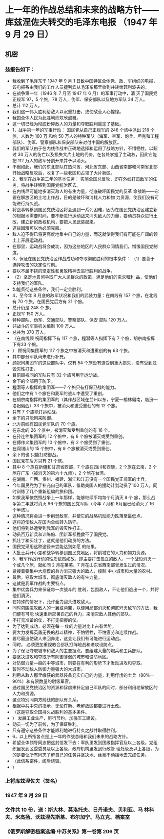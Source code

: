 # 上一年的作战总结和未来的战略方针——库兹涅佐夫转交的毛泽东电报 （1947 年 9 月 29 日）
## 机密
### 兹报告如下：
 - 我收到了毛泽东于 1947 年 9 月 1 日致中国特区全体党、政、军组织的电报，该电报系由我们的工作人员捷列宾从毛泽东那里收到并转给菲利波夫的。
-  在战争第一年（1946 年 7 月至 1947 年 6 月）的军事行动中，消 灭了国民党正规军 97，5 个旅，78 万人，伪军、保安部队以及地方军队 34 万人。
- 总计 112 万人。
-  我们这一伟大胜利给敌人以沉重打击，致使敌营人心惶惶。
- 我国全体人民为此胜利而欢欣鼓舞。
- 这一切已经为彻底粉碎敌人的力量和夺取胜利奠定了基础。
-  1，战争第一年的军事行动： 国民党从自己正规军的 248 个旅中派出 218 个旅，人数为 160 万 和约 50 万人的特种军队（海军、空军、炮兵、坦克和工程部队）、伪军、警察部队和保安部队来对付中国的解放区。
- 我们的军队由于在内线作战中正确地选择和运用了战略方针，不惜牺牲，以超过 30 万人的伤亡以及损失大片土地的代价，在各处掌握了主动权，因此它能 把 112 万人的敌军分割开来并予以消灭。
-  不但如此，我们的东北部队在热河省、河北省东部、山西省南部和河南省北部开始战略反攻后，收复了—些老区和占领了大片新区。
-  2，我军在战争第二年的基本任务： 实施全国总反攻，即在外线打击敌军的任务，将战争转移到国民党统治区去。
-  在内线尽可能地多消灭敌人的有生力量，彻底破坏国民党的反革 命战略——它要在解放区的土地上作战，目的是破坏和消耗人力和物 力资源，使我们没有可能进行持久战。
-  将战事转移到国民党统治区将会遇到一系列困难，因为在国民党统治区建立新的根据地需要时间，要不断进行运动战来消灭敌人的力量，要动员群众进行土改，建立新的政权机构，要把人民武装起来。
- 这些困难可以也必须克服。
- 敌人迫不得已将更高度地集中自己的力量，而这就使得我们有可能在广阔的领土上开展运动战。
- 在那里，运动战将会成功，因为这些地区的人民群众同情我们，憎恨国民党制度。
-  3，保证在国民党统治区作战成功和夺取彻底胜利的根本条件： （1）要善于选择攻击的决定性时刻。
- 要以不屈不挠的坚定性和勇敢精神去进行胜利的战争。
-  （2）坚定地贯彻争取广大人民群众的政策，满足他们的需求和利 益，使他们支持我们的军队。
- 如能贯彻这些条件，我们一定会胜利。
-  4，至今年 8 月底的敌军状况和我们的武装力量：在南线有 157 个旅，在北线有 70 个旅，在国民党后方有 21 个旅。
- 总计仍是 248 个 旅。
- 正规军 150 万人。
- 特种部队、伪军、交通部队、警察部队、保安 部队 120 万人。
-  非战斗的军事机关编制 100 万人。
- 总共为 370 万人。
- （在南线顾 祝同指挥下有 117 个旅，程潜等人指挥下有 7 个旅，胡宗南指挥下有33 个旅。
- ） 顾祝同集团军的 117 个旅之中被消灭和遭重创的有 63 个旅。
- 其中部分军队尚未进行补充。
-  顾祝同集团军的这些部队中，仅有 54 个旅没有遭受到重大损失，没有受到过毁灭性打击。
- 目前顾祝同的军队只有 32 个旅可用于运动战。
- 余下的全部用于防卫。
-  程潜等人指挥的集团军——7 个旅只有打保卫战的能力。
- 他们之中有 1 个旅在和我军的战斗中遭受了重创。
-  在胡宗南指挥的集团军的（其作战区域在兰州以东，宁夏—榆林偏南，临汾—洛阳偏西）33 个旅中，被消灭和遭受重创的有 12 个旅。
- 只有 7 个旅能打运动战。
- 余下的只能用来防御。
-  北方前线有国民党军队的 70 个旅。
- 在东北的 26 个旅中，被消灭和受到重创的有 16 个。
-  在孙连仲集团军的 12 个旅中，有 8 个旅被消灭或受到重创。
-  在傅作义集团军的 10 个旅中，有 2 个旅受到了重创。
-  在阎锡山的 15 个旅中，有 9 个旅被消灭或受到重创。
- 余下的也 只能打防御战。
-  国民党在后方只有 21 个旅。
- 其中 8 个旅在新疆和甘肃省西部，7 个旅在四川和西康，2 个旅在云南，2 个旅在广东（被消灭的第六十九师），2 个旅在台湾。
-  在湖南、广西、贵州、福建、浙江和江苏没有一个国民党正规军的士兵。
-  今年国民党为了补充自己的军队，借助美国人的援助计划动员了100 万人，同时训练了几个重新组编的旅和团。
-  如果我军依然照战争上一年那样，能够继续平均每个月消灭 8 个 旅，那么战争第二年就将消灭 96 个旅的国民党军队（今年 7 月和 8月里已经消灭了 16 个半旅）。
- 这种情况将会进一步削弱敌军，并使它的战略机动能力跌落至最低点。
- 这将迫使敌人在国内全线转入防守。
- 他们将到处遭受到我军的毁灭性打击。
-  动员百万新兵和训练旅、团新军都挽救不了国民党。
- 抓壮丁和买壮丁，这就是他们动员的方法。
- 国民党采用这种途径未尝能达到如愿 的结果。
- 大批士兵开小差和战争转移到国民党地区，将削减它的人力和物力资源。
-  5，我军作战行动的性质依然如故，即主要打击孤立的敌人，一个战役消灭一个或几个旅，就如同 2 月在莱芜、7 月在山东省西南部曾发生过的情况。
- 紧接着要集中大规模的兵力消灭强大的敌人，控制 中小城市和大量的农村。
-  最后，夺取大城市，彻底消灭敌人的有生力量。
-  这就是我军作战的主要特点。
- 集中优势兵力来保证每一次战斗的 胜利，包围敌人，不让他们逃出一个，并将他们消灭。
-  在特殊的情况下，允许全力迎头进攻敌人。
- 同时包围进攻敌人的一翼或两翼，以便用局部消灭和彻底歼灭敌军的方法，我们便有可能 快速重新部署自己的兵力，来消灭敌人其他的部队。
-  不打无准备的仗，不打无把握的仗。
- 为了达到成功，必须在每一 仗的力量对比上占有优势。
-  要大力发挥英勇无畏的战斗精神，不怕牺牲，不怕疲劳和连续作战。
-  要尽最迫使敌人来回奔走，这会让我们有可能进行运动战。
- 同时， 必须更加重视教会部队打阵地战和进攻设防点。
-  为了保证夺取城市和敌人的主要据点，要组建大量的炮兵和工兵部队。
-  要坚决进攻和夺取所有防御薄弱的城市和设防地区。
- 对防御力量—般的中等城市，则要在有利的形势下才发动进攻和夺取。
-  暂时不动敌人防御力量强大的大城市。
-  利用从敌人那里缴获的武器装备充实自己的力量，利用俘虏的士兵（80%—90%）和有限数量的尉级军官。
-  通过国民党统治区的资源和俘虏来补足自己军队的同时，部分利用老解放区的人力和资源。
- 这点特别同南方前线的部队有关系。
- 根据中共中央的指示，无论在新、老解放区都要进行土改。
- （这是夺取全国持久战胜利的基本条件。
- ） 发展工业生产，厉行节约，加强军工建设。
- 动员一切为了前线，为了保证胜利。
-  只有遵守这些条件才能顺利地进行持久之战并取得胜利。
-  6，以上所指各点是上一年的作战总结和我们未来的战略方针。
-  希望全体领导同志把这封信发下去：军队里发到团级指挥官及以上各级，党组织里发到区委委员及以上各级，政府机构里发到行政管 理处级及以上各级，为的是要让所有同志了解自己的任务并坚决地、丝毫不动摇地去完成任务。
- （此信系密件，阅后烧毁。
- ）
### 上将库兹涅佐夫（签名） 
### 1947 年 9 月 29 日 
### 文件共 10 份，送：斯大林、莫洛托夫、日丹诺夫、贝利亚、马 林科夫、米高扬、沃兹涅先斯基、布尔加宁、马立克、档案室
### 《俄罗斯解密档案选编·中苏关系》第一卷第 206 页